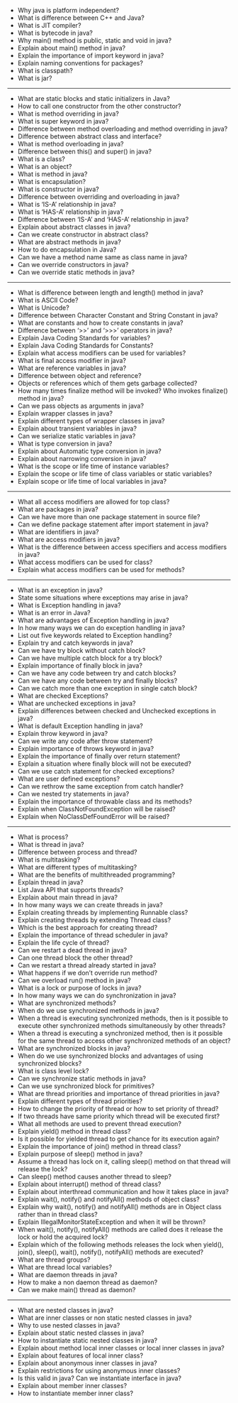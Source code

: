 
- Why java is platform independent?  
- What is difference between C++ and Java?  
- What is JIT compiler?  
- What is bytecode in java?  
- Why main() method is public, static and void in java?  
- Explain about main() method in java?  
- Explain the importance of import keyword in java?  
- Explain naming conventions for packages?  
- What is classpath?  
- What is jar?  

---

- What are static blocks and static initializers in Java?  
- How to call one constructor from the other constructor?  
- What is method overriding in java?  
- What is super keyword in java?  
- Difference between method overloading and method overriding in java?  
- Difference between abstract class and interface?  
- What is method overloading in java?  
- Difference between this() and super() in java?  
- What is a class?  
- What is an object?  
- What is method in java?  
- What is encapsulation?  
- What is constructor in java?  
- Difference between overriding and overloading in java?  
- What is ‘IS-A’ relationship in java?  
- What is ‘HAS-A’ relationship in java?  
- Difference between ‘IS-A’ and ‘HAS-A’ relationship in java?  
- Explain about abstract classes in java?  
- Can we create constructor in abstract class?  
- What are abstract methods in java?  
- How to do encapsulation in Java?  
- Can we have a method name same as class name in java?  
- Can we override constructors in java?  
- Can we override static methods in java?  

---

- What is difference between length and length() method in java?  
- What is ASCII Code?  
- What is Unicode?  
- Difference between Character Constant and String Constant in java?  
- What are constants and how to create constants in java?  
- Difference between ‘>>’ and ‘>>>’ operators in java?  
- Explain Java Coding Standards for variables?  
- Explain Java Coding Standards for Constants?  
- Explain what access modifiers can be used for variables?  
- What is final access modifier in java?  
- What are reference variables in java?  
- Difference between object and reference?  
- Objects or references which of them gets garbage collected?  
- How many times finalize method will be invoked? Who invokes finalize() method in java?  
- Can we pass objects as arguments in java?  
- Explain wrapper classes in java?  
- Explain different types of wrapper classes in java?  
- Explain about transient variables in java?  
- Can we serialize static variables in java?  
- What is type conversion in java?  
- Explain about Automatic type conversion in java?  
- Explain about narrowing conversion in java?  
- What is the scope or life time of instance variables?  
- Explain the scope or life time of class variables or static variables?  
- Explain scope or life time of local variables in java?  

---

- What all access modifiers are allowed for top class?  
- What are packages in java?  
- Can we have more than one package statement in source file?  
- Can we define package statement after import statement in java?  
- What are identifiers in java?  
- What are access modifiers in java?  
- What is the difference between access specifiers and access modifiers in java?  
- What access modifiers can be used for class?  
- Explain what access modifiers can be used for methods?  

---

- What is an exception in java?  
- State some situations where exceptions may arise in java?  
- What is Exception handling in java?  
- What is an error in Java?  
- What are advantages of Exception handling in java?  
- In how many ways we can do exception handling in java?  
- List out five keywords related to Exception handling?  
- Explain try and catch keywords in java?  
- Can we have try block without catch block?  
- Can we have multiple catch block for a try block?  
- Explain importance of finally block in java?  
- Can we have any code between try and catch blocks?  
- Can we have any code between try and finally blocks?  
- Can we catch more than one exception in single catch block?  
- What are checked Exceptions?  
- What are unchecked exceptions in java?  
- Explain differences between checked and Unchecked exceptions in java?  
- What is default Exception handling in java?  
- Explain throw keyword in java?  
- Can we write any code after throw statement?  
- Explain importance of throws keyword in java?  
- Explain the importance of finally over return statement?  
- Explain a situation where finally block will not be executed?  
- Can we use catch statement for checked exceptions?  
- What are user defined exceptions?  
- Can we rethrow the same exception from catch handler?  
- Can we nested try statements in java?  
- Explain the importance of throwable class and its methods?  
- Explain when ClassNotFoundException will be raised?  
- Explain when NoClassDefFoundError will be raised?  

---

- What is process?  
- What is thread in java?  
- Difference between process and thread?  
- What is multitasking?  
- What are different types of multitasking?  
- What are the benefits of multithreaded programming?  
- Explain thread in java?  
- List Java API that supports threads?  
- Explain about main thread in java?  
- In how many ways we can create threads in java?  
- Explain creating threads by implementing Runnable class?  
- Explain creating threads by extending Thread class?  
- Which is the best approach for creating thread?  
- Explain the importance of thread scheduler in java?  
- Explain the life cycle of thread?  
- Can we restart a dead thread in java?  
- Can one thread block the other thread?  
- Can we restart a thread already started in java?  
- What happens if we don’t override run method?  
- Can we overload run() method in java?  
- What is a lock or purpose of locks in java?  
- In how many ways we can do synchronization in java?  
- What are synchronized methods?  
- When do we use synchronized methods in java?  
- When a thread is executing synchronized methods, then is it possible to execute other synchronized methods simultaneously by other threads?  
- When a thread is executing a synchronized method, then is it possible for the same thread to access other synchronized methods of an object?  
- What are synchronized blocks in java?  
- When do we use synchronized blocks and advantages of using synchronized blocks?  
- What is class level lock?  
- Can we synchronize static methods in java?  
- Can we use synchronized block for primitives?  
- What are thread priorities and importance of thread priorities in java?  
- Explain different types of thread priorities?  
- How to change the priority of thread or how to set priority of thread?  
- If two threads have same priority which thread will be executed first?  
- What all methods are used to prevent thread execution?  
- Explain yield() method in thread class?  
- Is it possible for yielded thread to get chance for its execution again?  
- Explain the importance of join() method in thread class?  
- Explain purpose of sleep() method in java?  
- Assume a thread has lock on it, calling sleep() method on that thread will release the lock?  
- Can sleep() method causes another thread to sleep?  
- Explain about interrupt() method of thread class?  
- Explain about interthread communication and how it takes place in java?  
- Explain wait(), notify() and notifyAll() methods of object class?  
- Explain why wait(), notify() and notifyAll() methods are in Object class rather than in thread class?  
- Explain IllegalMonitorStateException and when it will be thrown?  
- When wait(), notify(), notifyAll() methods are called does it release the lock or hold the acquired lock?  
- Explain which of the following methods releases the lock when yield(), join(), sleep(), wait(), notify(), notifyAll() methods are executed?  
- What are thread groups?  
- What are thread local variables?  
- What are daemon threads in java?  
- How to make a non daemon thread as daemon?  
- Can we make main() thread as daemon?  

---

- What are nested classes in java?  
- What are inner classes or non static nested classes in java?  
- Why to use nested classes in java?  
- Explain about static nested classes in java?  
- How to instantiate static nested classes in java?  
- Explain about method local inner classes or local inner classes in java?  
- Explain about features of local inner class?  
- Explain about anonymous inner classes in java?  
- Explain restrictions for using anonymous inner classes?  
- Is this valid in java? Can we instantiate interface in java?  
- Explain about member inner classes?  
- How to instantiate member inner class?  
